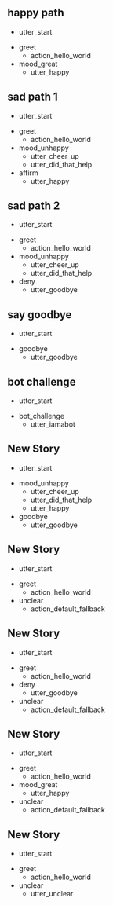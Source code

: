 ## happy path
  - utter_start
* greet
  - action_hello_world
* mood_great
  - utter_happy

## sad path 1
  - utter_start
* greet
  - action_hello_world
* mood_unhappy
  - utter_cheer_up
  - utter_did_that_help
* affirm
  - utter_happy

## sad path 2

  - utter_start
* greet
  - action_hello_world
* mood_unhappy
  - utter_cheer_up
  - utter_did_that_help
* deny
  - utter_goodbye

## say goodbye
  - utter_start
* goodbye
  - utter_goodbye

## bot challenge
  - utter_start
* bot_challenge
  - utter_iamabot

## New Story
  - utter_start
* mood_unhappy
    - utter_cheer_up
    - utter_did_that_help
    - utter_happy
* goodbye
    - utter_goodbye

## New Story
  - utter_start
* greet
    - action_hello_world
* unclear
    - action_default_fallback

## New Story
  - utter_start
* greet
    - action_hello_world
* deny
    - utter_goodbye
* unclear
    - action_default_fallback

## New Story
  - utter_start
* greet
    - action_hello_world
* mood_great
    - utter_happy
* unclear
    - action_default_fallback

## New Story
  - utter_start
* greet
    - action_hello_world
* unclear
    - utter_unclear
